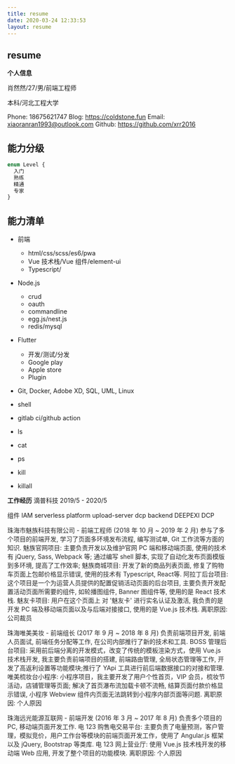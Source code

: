 ```yaml
---
title: resume
date: 2020-03-24 12:33:53
layout: resume
---
```


## resume

**个人信息**

肖然然/27/男/前端工程师

本科/河北工程大学

Phone: 18675621747
Blog: https://coldstone.fun
Email: xiaoranran1993@outlook.com
Github: https://github.com/xrr2016

## 能力分级

```ts
enum Level {
  入门
  熟练
  精通
  专家
}
```

## 能力清单

- 前端
  - html/css/scss/es6/pwa
  - Vue 技术栈/Vue 组件/element-ui
  - Typescript/
- Node.js
  - crud
  - oauth
  - commandline
  - egg.js/nest.js
  - redis/mysql
- Flutter
   - 开发/测试/分发
   - Google play
   - Apple store
   - Plugin
- Git, Docker, Adobe XD, SQL, UML, Linux
- shell
- gitlab ci/github action

- ls
- cat
- ps
- kill
- killall


**工作经历**
滴普科技 2019/5 - 2020/5

组件
IAM
serverless platform
upload-server
dcp backend
DEEPEXI DCP


<span style="color:#282828">珠海市魅族科技有限公司 - 前端工程师 (2018 年 10 月 ~ 2019 年 2 月)
参与了多个项目的前端开发, 学习了页面多环境发布流程, 编写测试单, Git 工作流等方面的知识.
魅族官网项目: 主要负责开发以及维护官网 PC 端和移动端页面, 使用的技术有 jQuery, Sass, Webpack 等; 通过编写 shell 脚本, 实现了自动化发布页面模版到多环境, 提高了工作效率;
魅族商城项目: 开发了新的商品列表页面, 修复了购物车页面上包邮价格显示错误, 使用的技术有 Typescript, React等.
阿拉丁后台项目: 这个项目是一个为运营人员提供的配置促销活动页面的后台项目, 主要负责开发配置活动页面所需要的组件, 如轮播图组件, Banner 图组件等, 使用的是 React 技术栈.
魅友卡项目: 用户在这个页面上 对 '魅友卡' 进行实名认证及激活, 我负责的是开发 PC 端及移动端页面以及与后端对接接口, 使用的是 Vue.js 技术栈.
离职原因: 公司裁员</span>

<span style="color:#282828">珠海唯美美妆 - 前端组长 (2017 年 9 月 ~ 2018 年 8 月)
负责前端项目开发, 前端人员面试, 前端任务分配等工作, 在公司内部推行了新的技术和工具.
BOSS 管理后台项目: 采用前后端分离的开发模式，改变了传统的模板渲染方式，使用 Vue.js 技术栈开发, 我主要负责前端项目的搭建, 前端路由管理, 全局状态管理等工作, 开发了高返利设置等功能模块;推行了 YApi 工具进行前后端数据接口的对接和管理.
唯美梳妆台小程序: 小程序项目，我主要开发了用户个性首页，VIP 会员，梳妆节活动，店铺管理等页面; 解决了首页瀑布流加载卡顿不流畅, 结算页面付款价格显示错误, 小程序 Webview 组件内页面无法跳转到小程序内部页面等问题.
离职原因: 个人原因</span>

<span style="color:#282828">珠海远光能源互联网 - 前端开发 (2016 年 3 月 ~ 2017 年 8 月)
负责多个项目的 PC, 移动端页面开发工作.
电 123 购售电交易平台: 主要负责了电量预测，客户管理，模拟竞价，用户工作台等模块的前端页面开发工作，使用了 Angular.js 框架以及 jQuery, Bootstrap 等类库.
电 123 网上营业厅: 使用 Vue.js 技术栈开发的移动端 Web 应用, 开发了整个项目的功能模块.
离职原因: 个人原因</span>
